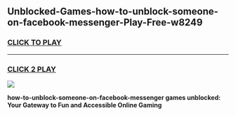 
## Unblocked-Games-how-to-unblock-someone-on-facebook-messenger-Play-Free-w8249
<h3>
<a href="https://premium76.site?title=how-to-unblock-someone-on-facebook-messenger&ref=12A">CLICK TO PLAY</a></h3>
<hr>

<h3>
<a href="https://premium76.site?title=how-to-unblock-someone-on-facebook-messenger&ref=12A">CLICK 2 PLAY</a>
  
</h3>

<a href="https://premium76.site?title=how-to-unblock-someone-on-facebook-messenger&ref=12A"><img src="https://clearcache.store/games.png"></a>


**how-to-unblock-someone-on-facebook-messenger games unblocked: Your Gateway to Fun and Accessible Online Gaming**
